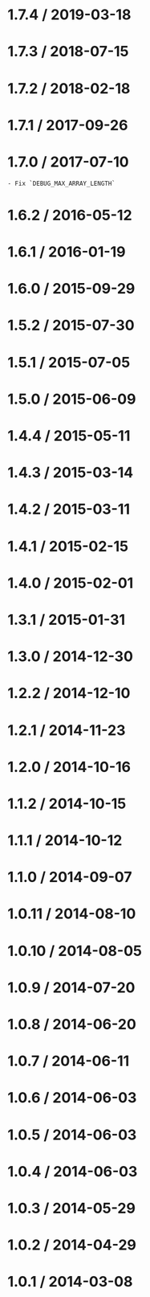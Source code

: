 1.7.4 / 2019-03-18
==================


1.7.3 / 2018-07-15
==================


1.7.2 / 2018-02-18
==================


1.7.1 / 2017-09-26
==================


1.7.0 / 2017-07-10
==================

    - Fix `DEBUG_MAX_ARRAY_LENGTH`

1.6.2 / 2016-05-12
==================


1.6.1 / 2016-01-19
==================


1.6.0 / 2015-09-29
==================


1.5.2 / 2015-07-30
==================


1.5.1 / 2015-07-05
==================


1.5.0 / 2015-06-09
==================


1.4.4 / 2015-05-11
==================


1.4.3 / 2015-03-14
==================


1.4.2 / 2015-03-11
==================


1.4.1 / 2015-02-15
==================


1.4.0 / 2015-02-01
==================


1.3.1 / 2015-01-31
==================


1.3.0 / 2014-12-30
==================


1.2.2 / 2014-12-10
==================


1.2.1 / 2014-11-23
==================


1.2.0 / 2014-10-16
==================


1.1.2 / 2014-10-15
==================


1.1.1 / 2014-10-12
==================


1.1.0 / 2014-09-07
==================


1.0.11 / 2014-08-10
===================


1.0.10 / 2014-08-05
===================


1.0.9 / 2014-07-20
==================


1.0.8 / 2014-06-20
==================


1.0.7 / 2014-06-11
==================


1.0.6 / 2014-06-03
==================


1.0.5 / 2014-06-03
==================


1.0.4 / 2014-06-03
==================


1.0.3 / 2014-05-29
==================


1.0.2 / 2014-04-29
==================


1.0.1 / 2014-03-08
==================

